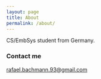 ```yaml
---
layout: page
title: About
permalink: /about/
---
```


CS/EmbSys student from Germany.

### Contact me

<a href="mailto:rafael.bachmann.93@gmail.com">rafael.bachmann.93@gmail.com</a>
